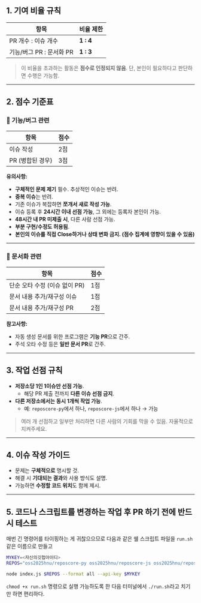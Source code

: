 ## 1. 기여 비율 규칙

| 항목                          | 비율 제한     |
|-----------------------------|----------------|
| PR 개수 : 이슈 개수          | **1 : 4** |
| 기능/버그 PR : 문서화 PR      | **1 : 3** |

> 이 비율을 초과하는 활동은 **점수로 인정되지 않음**. 단, 본인이 필요하다고 판단하면 수행은 가능함.

---

## 2. 점수 기준표

### 🔧 기능/버그 관련

| 항목        | 점수 |
|------------|------|
| 이슈 작성   | 2점  |
| PR (병합된 경우) | 3점  |

**유의사항:**
- **구체적인 문제 제기** 필수. 추상적인 이슈는 반려.
- **중복 이슈**는 반려.
- 기존 이슈가 복잡하면 **쪼개서 새로 작성 가능**.
- 이슈 등록 후 **24시간 이내 선점 가능**, 그 외에는 등록자 본인이 가능.
- **48시간 내 PR 미제출 시**, 다른 사람 선점 가능.
- **부분 구현/수정도 허용됨**.
- **본인의 이슈를 직접 Close하거나 상태 변화 금지. (점수 집계에 영향이 있을 수 있음)**

---

### 📝 문서화 관련

| 항목                        | 점수 |
|----------------------------|------|
| 단순 오타 수정 (이슈 없이 PR) | 1점  |
| 문서 내용 추가/재구성 이슈     | 1점  |
| 문서 내용 추가/재구성 PR      | 2점  |

**참고사항:**
- 자동 생성 문서를 위한 프로그램은 **기능 PR**으로 간주.
- 주석 오타 수정 등은 **일반 문서 PR**로 간주.

---

## 3. 작업 선점 규칙

- **저장소당 1인 1이슈만 선점 가능**.
  - 해당 PR 제출 전까지 **다른 이슈 선점 금지**.
- **다른 저장소에서는 동시 1개씩 작업 가능**.
  - 예: `reposcore-py`에서 하나, `reposcore-js`에서 하나 → 가능

> 여러 개 선점하고 일부만 처리하면 다른 사람의 기회를 막을 수 있음. 자율적으로 지켜주세요.

---

## 4. 이슈 작성 가이드

- 문제는 **구체적으로** 명시할 것.
- 해결 시 **기대되는 결과**와 사용 방식도 설명.
- 가능하면 **수정할 코드 위치**도 함께 제시.

---

## 5. 코드나 스크립트를 변경하는 작업 후 PR 하기 전에 반드시 테스트
매번 긴 명령어를 타이핑하는 게 귀찮으으므로 다음과 같은 쉘 스크립트 파일을 `run.sh`같은 이름으로 만들고
```bash
MYKEY=<자신의깃헙아이디>
REPOS="oss2025hnu/reposcore-py oss2025hnu/reposcore-js oss2025hnu/reposcore-cs"

node index.js $REPOS --format all --api-key $MYKEY
```
`chmod +x run.sh` 명령으로 실행 가능하도록 한 다음
터미널에서 `./run.sh`라고 치기만 하면 편리하다.

